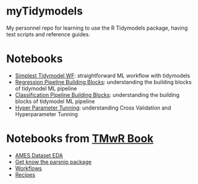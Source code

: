 # myTidymodels

My personnel repo for learning to use the R Tidymodels package, having test scripts and reference guides.

# Notebooks

- [Simplest Tidymodel WF](./Rmd/simplest_wf.md): straightforward ML workflow with tidymodels
- [Regression Pipeline Building Blocks](./Rmd/tidymodels_regression_walkthrough.md): understanding the building blocks of tidymodel ML pipeline 
- [Classification Pipeline Building Blocks](./Rmd/tidymodels_classification_walkthrough.md): understanding the building blocks of tidymodel ML pipeline 
- [Hyper Parameter Tunning](./Rmd/tidymodels_tunning_hyperparameters.md): understanding Cross Validation and Hyperparameter Tunning

# Notebooks from [TMwR Book](https://www.tmwr.org/)

- [AMES Dataset EDA](./tmwr/chapter4_eda.md)
- [Get know the parsnip package](./tmwr/chapter6_parsnip.md)
- [Workflows](./tmwr/chapter7_workflow.md)
- [Recipes](./tmwr/chapter7_recipe.md)
